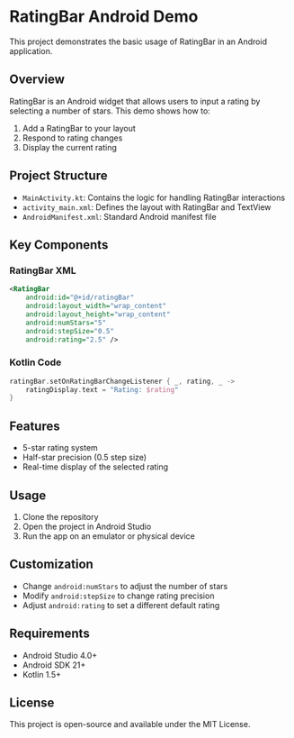 # RatingBar Android Demo

This project demonstrates the basic usage of RatingBar in an Android application.

## Overview

RatingBar is an Android widget that allows users to input a rating by selecting a number of stars. This demo shows how to:

1. Add a RatingBar to your layout
2. Respond to rating changes
3. Display the current rating

## Project Structure

- `MainActivity.kt`: Contains the logic for handling RatingBar interactions
- `activity_main.xml`: Defines the layout with RatingBar and TextView
- `AndroidManifest.xml`: Standard Android manifest file

## Key Components

### RatingBar XML

```xml
<RatingBar
    android:id="@+id/ratingBar"
    android:layout_width="wrap_content"
    android:layout_height="wrap_content"
    android:numStars="5"
    android:stepSize="0.5"
    android:rating="2.5" />
```

### Kotlin Code

```kotlin
ratingBar.setOnRatingBarChangeListener { _, rating, _ ->
    ratingDisplay.text = "Rating: $rating"
}
```

## Features

- 5-star rating system
- Half-star precision (0.5 step size)
- Real-time display of the selected rating

## Usage

1. Clone the repository
2. Open the project in Android Studio
3. Run the app on an emulator or physical device

## Customization

- Change `android:numStars` to adjust the number of stars
- Modify `android:stepSize` to change rating precision
- Adjust `android:rating` to set a different default rating

## Requirements

- Android Studio 4.0+
- Android SDK 21+
- Kotlin 1.5+

## License

This project is open-source and available under the MIT License.

